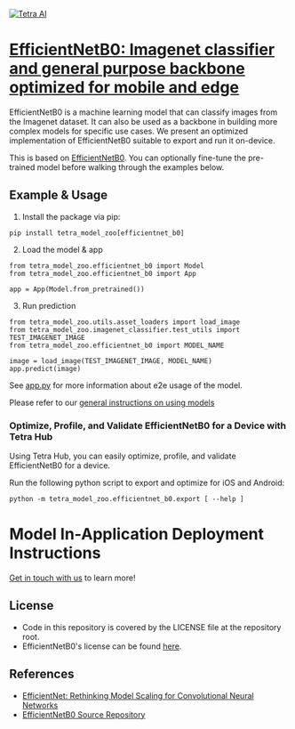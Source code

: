 [![Tetra AI](https://tetra.ai/img/logo.svg)](https://tetra.ai/)

# [EfficientNetB0: Imagenet classifier and general purpose backbone optimized for mobile and edge](https://pr-119.dl2059zyljmsx.amplifyapp.com/model-zoo/efficientnet_b0)

EfficientNetB0 is a machine learning model that can classify images from the Imagenet dataset.
It can also be used as a backbone in building more complex models for specific use cases.
We present an optimized implementation of EfficientNetB0 suitable to export and run it on-device.

This is based on [EfficientNetB0](https://github.com/pytorch/vision/blob/main/torchvision/models/efficientnet.py). You can optionally
fine-tune the pre-trained model before walking through the examples below.

## Example & Usage
1. Install the package via pip:
```
pip install tetra_model_zoo[efficientnet_b0]
```

2. Load the model & app
```
from tetra_model_zoo.efficientnet_b0 import Model
from tetra_model_zoo.efficientnet_b0 import App

app = App(Model.from_pretrained())
```

3. Run prediction
```
from tetra_model_zoo.utils.asset_loaders import load_image
from tetra_model_zoo.imagenet_classifier.test_utils import TEST_IMAGENET_IMAGE
from tetra_model_zoo.efficientnet_b0 import MODEL_NAME

image = load_image(TEST_IMAGENET_IMAGE, MODEL_NAME)
app.predict(image)
```

See [app.py](../imagenet_classifier/app.py#L49) for more information about e2e usage of the model.

Please refer to our [general instructions on using models](../../#tetra-model-zoo)

### Optimize, Profile, and Validate EfficientNetB0 for a Device with Tetra Hub
Using Tetra Hub, you can easily optimize, profile, and validate EfficientNetB0 for a device.

Run the following python script to export and optimize for iOS and Android:
```
python -m tetra_model_zoo.efficientnet_b0.export [ --help ]
```

# Model In-Application Deployment Instructions
<a href="mailto:support@tetra.ai?subject=Request Access for Tetra Hub&body=Interest in using EfficientNetB0 in model zoo for deploying on-device.">Get in touch with us</a> to learn more!

## License
- Code in this repository is covered by the LICENSE file at the repository root.
- EfficientNetB0's license can be found [here](https://github.com/pytorch/vision/blob/main/LICENSE).

## References
* [EfficientNet: Rethinking Model Scaling for Convolutional Neural Networks](https://arxiv.org/abs/1905.11946)
* [EfficientNetB0 Source Repository](https://github.com/pytorch/vision/blob/main/torchvision/models/efficientnet.py)
